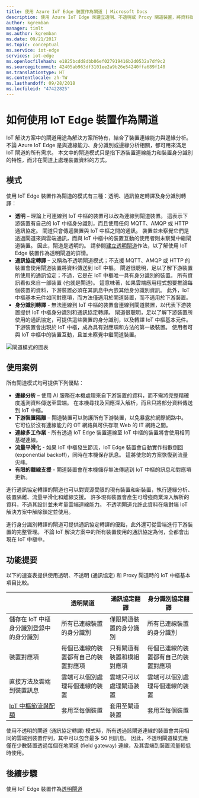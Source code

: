 ```yaml
---
title: 使用 Azure IoT Edge 裝置作為閘道 | Microsoft Docs
description: 使用 Azure IoT Edge 來建立透明、不透明或 Proxy 閘道裝置，將資料從多個下游裝置傳送到雲端或在本機處理。
author: kgremban
manager: timlt
ms.author: kgremban
ms.date: 09/21/2017
ms.topic: conceptual
ms.service: iot-edge
services: iot-edge
ms.openlocfilehash: e1825bcdd8dbb06ef027919416b2d0532a7df9c2
ms.sourcegitcommit: 42405ab963df3101ee2a9b26e54240ffa689f140
ms.translationtype: HT
ms.contentlocale: zh-TW
ms.lasthandoff: 09/28/2018
ms.locfileid: "47422825"
---
```

# <a name="how-an-iot-edge-device-can-be-used-as-a-gateway"></a>如何使用 IoT Edge 裝置作為閘道

IoT 解決方案中的閘道用途為解決方案所特有，結合了裝置連線能力與邊緣分析。 不論 Azure IoT Edge 是與連線能力、身分識別或邊緣分析相關，都可用來滿足 IoT 閘道的所有需求。 本文中的閘道模式只是指下游裝置連線能力和裝置身分識別的特性，而非在閘道上處理裝置資料的方式。

## <a name="patterns"></a>模式
使用 IoT Edge 裝置作為閘道的模式有三種：透明、通訊協定轉譯及身分識別轉譯：
* **透明** – 理論上可連線到 IoT 中樞的裝置可以改為連線到閘道裝置。 這表示下游裝置有自己的 IoT 中樞身分識別，而且使用任何 MQTT、AMQP 或 HTTP 通訊協定。 閘道只會傳遞裝置與 IoT 中樞之間的通訊。 裝置並未察覺它們是透過閘道來與雲端通訊，而與 IoT 中樞中的裝置互動的使用者則未察覺中繼閘道裝置。 因此，閘道是透明的。 請參閱[建立透明閘道][ lnk-iot-edge-as-transparent-gateway]作法，以了解使用 IoT Edge 裝置作為透明閘道的詳情。
* **通訊協定轉譯** – 又稱為不透明閘道模式；不支援 MQTT、AMQP 或 HTTP 的裝置會使用閘道裝置將資料傳送到 IoT 中樞。 閘道很聰明，足以了解下游裝置所使用的通訊協定；不過，它是在 IoT 中樞唯一具有身分識別的裝置。 所有資訊看似來自一部裝置 (也就是閘道)。 這意味著，如果雲端應用程式想要推論每個裝置的資料，下游裝置必須在其訊息中內嵌其他身分識別資訊。 此外，IoT 中樞基本元件如同對應項，而方法僅適用於閘道裝置，而不適用於下游裝置。
* **身分識別轉譯** - 無法連線到 IoT 中樞的裝置會連線到閘道裝置，以代表下游裝置提供 IoT 中樞身分識別和通訊協定轉譯。 閘道很聰明，足以了解下游裝置所使用的通訊協定，可提供這些裝置的身分識別，以及轉譯 IoT 中樞基本元件。 下游裝置會出現於 IoT 中樞，成為具有對應項和方法的第一級裝置。 使用者可與 IoT 中樞中的裝置互動，且並未察覺中繼閘道裝置。

![閘道模式的圖表][1]

## <a name="use-cases"></a>使用案例
所有閘道模式均可提供下列優點：
* **邊緣分析** – 使用 AI 服務在本機處理來自下游裝置的資料，而不需將完整精確度遙測資料傳送至雲端。 在本機尋找及回應深入解析，而且只將部分資料傳送到 IoT 中樞。 
* **下游裝置隔離** – 閘道裝置可以防護所有下游裝置，以免暴露於網際網路中。 它可位於沒有連線能力的 OT 網路與可供存取 Web 的 IT 網路之間。 
* **連線多工作業** - 所有透過 IoT Edge 裝置連線至 IoT 中樞的裝置將會使用相同基礎連線。
* **流量平滑化** - 如果 IoT 中樞發生節流，IoT Edge 裝置會自動實作指數倒回 (exponential backoff)，同時在本機保存訊息。 這將使您的方案恢復到流量尖峰。
* **有限的離線支援** - 閘道裝置會在本機儲存無法傳遞到 IoT 中樞的訊息和對應項更新。

進行通訊協定轉譯的閘道也可以對資源受限的現有裝置和新裝置，執行邊緣分析、裝置隔離、流量平滑化和離線支援。 許多現有裝置會產生可增強商業深入解析的資料，不過其設計並未考量雲端連線能力。 不透明閘道允許此資料在端對端 IoT 解決方案中解除鎖定並使用。

進行身分識別轉譯的閘道可提供通訊協定轉譯的優點，此外還可從雲端進行下游裝置的完整管理。 不論 IoT 解決方案中的所有裝置使用的通訊協定為何，全都會出現在 IoT 中樞中。

## <a name="cheat-sheet"></a>功能提要
以下的速查表提供使用透明、不透明 (通訊協定) 和 Proxy 閘道時的 IoT 中樞基本項目比較。

| &nbsp; | 透明閘道 | 通訊協定翻譯 | 身分識別協定翻譯 |
|--------|-------------|--------|--------|
| 儲存在 IoT 中樞身分識別登錄中的身分識別 | 所有已連線裝置的身分識別 | 僅限閘道裝置的身分識別 | 所有已連線裝置的身分識別 |
| 裝置對應項 | 每個已連線的裝置都有自己的裝置對應項 | 只有閘道有裝置和模組對應項 | 每個已連線的裝置都有自己的裝置對應項 |
| 直接方法及雲端到裝置訊息 | 雲端可以個別處理每個連線的裝置 | 雲端只可以處理閘道裝置 | 雲端可以個別處理每個連線的裝置 |
| [IoT 中樞節流與配額][lnk-iothub-throttles-quotas] | 套用至每個裝置 | 套用至閘道裝置 | 套用至每個裝置 |

使用不透明的閘道 (通訊協定轉譯) 模式時，所有透過該閘道連線的裝置會共用相同的雲端到裝置佇列，其中可以包含最多 50 則訊息。 因此，不透明閘道模式應僅在少數裝置透過每個在地閘道 (field gateway) 連線，及其雲端到裝置流量較低時使用。

## <a name="next-steps"></a>後續步驟
使用 IoT Edge 裝置作為[透明閘道][lnk-iot-edge-as-transparent-gateway] 

[lnk-iot-edge-as-transparent-gateway]: ./how-to-create-transparent-gateway-linux.md
[lnk-iothub-throttles-quotas]: ../iot-hub/iot-hub-devguide-quotas-throttling.md

[1]: ./media/iot-edge-as-gateway/edge-as-gateway.png
